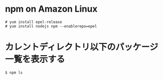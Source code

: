# npm on Amazon Linux

```
# yum install epel-release
# yum install nodejs npm --enablerepo=epel
```

# カレントディレクトリ以下のパッケージ一覧を表示する

```
$ npm ls
```

